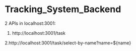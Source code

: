 # Tracking_System_Backend

2 APIs in localhost:3001:

1. http://localhost:3001/task

2.http://localhost:3001/task/select-by-name?name=${name}

